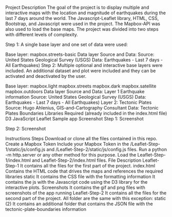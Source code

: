 Project Description
The goal of the project is to display multiple and interactive maps with the location and magnitude of earthquakes during the last 7 days around the world. The Javascript-Leaflet library, HTML, CSS, Bootstrap, and Javascript were used in the project. The Mapbox-API was also used to load the base maps. The project was divided into two steps with different levels of complexity.

Step 1: A single base layer and one set of data were used:

Base layer: mapbox.streets-basic
Data layer Source and Data:
Source: United States Geological Survey (USGS)
Data: Earthquakes - Last 7 days - All Earthquakes)
Step 2: Multiple optional and interactive base layers were included. An additional dataset and plot were included and they can be activated and deactivated by the user.

Base layer:
mapbox.light
mapbox.streets
mapbox.dark
mapbox.satellite
mapbox.outdoors
Data layer Source and Data:
Layer 1 Earthquake information
Source: United States Geological Survey (USGS)
Data: Earthquakes - Last 7 days - All Earthquakes)
Layer 2: Tectonic Plates
Source: Hugo Ahlenius, GIS-and-Cartography Consultant
Data: Tectonic Plates Boundaries
Libraries Required (already included in the index.html file)
D3 JavaScript
Leaflet
Sample app Screenshot
Step 1:
Screenshot

Step 2:
Screenshot

Instructions
Steps
Download or clone all the files contained in this repo.
Create a Mapbox Token
Include your Mapbox Token in the /Leaflet-Step-1/static/js/config.js and /Leaflet-Step-2/static/js/config.js files.
Run a python -m http.server or any other method for this purpose.
Load the Leaflet-Step-1/index.html and Leaflet-Step-2/index.html files.
File Description
Leaflet-Step-1
It contains all the files for the first part of the project.
index.html
Contains the HTML code that drives the maps and references the required libraries
static
It contains the CSS file with the formatting information
It contains the js with the Javascript code using the D3 library for the interactive plots.
Screenshots
It contains the gif and png files with screenshots of the app running
Leaflet-Step-2
It contains all the files for the second part of the project.
All folder are the same with this exception:
static (2)
It contains an additional folder that contains the JSON file with the tectonic-plate-boundaries information
